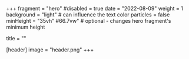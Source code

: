 +++
fragment = "hero"
#disabled = true
date = "2022-08-09"
weight = 1
background = "light" # can influence the text color
particles = false
minHeight = "35vh" #66.7vw" # optional - changes hero fragment's minimum height

title = ""

[header]
  image = "header.png"
+++
